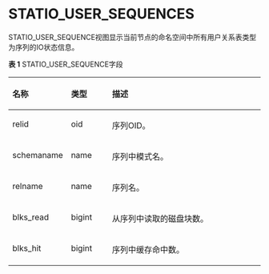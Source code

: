 # STATIO\_USER\_SEQUENCES

STATIO\_USER\_SEQUENCE视图显示当前节点的命名空间中所有用户关系表类型为序列的IO状态信息。

**表 1**  STATIO\_USER\_SEQUENCE字段

<a name="zh-cn_topic_0237122675_table102101641014"></a>
<table><thead align="left"><tr id="zh-cn_topic_0237122675_row02738601015"><th class="cellrowborder" valign="top" width="17.27%" id="mcps1.2.4.1.1"><p id="zh-cn_topic_0237122675_p227316611107"><a name="zh-cn_topic_0237122675_p227316611107"></a><a name="zh-cn_topic_0237122675_p227316611107"></a><strong id="zh-cn_topic_0237122675_b5273467109"><a name="zh-cn_topic_0237122675_b5273467109"></a><a name="zh-cn_topic_0237122675_b5273467109"></a>名称</strong></p>
</th>
<th class="cellrowborder" valign="top" width="16.8%" id="mcps1.2.4.1.2"><p id="zh-cn_topic_0237122675_p1274760103"><a name="zh-cn_topic_0237122675_p1274760103"></a><a name="zh-cn_topic_0237122675_p1274760103"></a><strong id="zh-cn_topic_0237122675_b142742068102"><a name="zh-cn_topic_0237122675_b142742068102"></a><a name="zh-cn_topic_0237122675_b142742068102"></a>类型</strong></p>
</th>
<th class="cellrowborder" valign="top" width="65.93%" id="mcps1.2.4.1.3"><p id="zh-cn_topic_0237122675_p727412641015"><a name="zh-cn_topic_0237122675_p727412641015"></a><a name="zh-cn_topic_0237122675_p727412641015"></a><strong id="zh-cn_topic_0237122675_b1327426161017"><a name="zh-cn_topic_0237122675_b1327426161017"></a><a name="zh-cn_topic_0237122675_b1327426161017"></a>描述</strong></p>
</th>
</tr>
</thead>
<tbody><tr id="zh-cn_topic_0237122675_row1027411610101"><td class="cellrowborder" valign="top" width="17.27%" headers="mcps1.2.4.1.1 "><p id="zh-cn_topic_0237122675_p142747619102"><a name="zh-cn_topic_0237122675_p142747619102"></a><a name="zh-cn_topic_0237122675_p142747619102"></a>relid</p>
</td>
<td class="cellrowborder" valign="top" width="16.8%" headers="mcps1.2.4.1.2 "><p id="zh-cn_topic_0237122675_p18274765101"><a name="zh-cn_topic_0237122675_p18274765101"></a><a name="zh-cn_topic_0237122675_p18274765101"></a>oid</p>
</td>
<td class="cellrowborder" valign="top" width="65.93%" headers="mcps1.2.4.1.3 "><p id="zh-cn_topic_0237122675_p22748619102"><a name="zh-cn_topic_0237122675_p22748619102"></a><a name="zh-cn_topic_0237122675_p22748619102"></a>序列OID。</p>
</td>
</tr>
<tr id="zh-cn_topic_0237122675_row1927414614104"><td class="cellrowborder" valign="top" width="17.27%" headers="mcps1.2.4.1.1 "><p id="zh-cn_topic_0237122675_p18274176141017"><a name="zh-cn_topic_0237122675_p18274176141017"></a><a name="zh-cn_topic_0237122675_p18274176141017"></a>schemaname</p>
</td>
<td class="cellrowborder" valign="top" width="16.8%" headers="mcps1.2.4.1.2 "><p id="zh-cn_topic_0237122675_p112752681018"><a name="zh-cn_topic_0237122675_p112752681018"></a><a name="zh-cn_topic_0237122675_p112752681018"></a>name</p>
</td>
<td class="cellrowborder" valign="top" width="65.93%" headers="mcps1.2.4.1.3 "><p id="zh-cn_topic_0237122675_p1027526141013"><a name="zh-cn_topic_0237122675_p1027526141013"></a><a name="zh-cn_topic_0237122675_p1027526141013"></a>序列中模式名。</p>
</td>
</tr>
<tr id="zh-cn_topic_0237122675_row327518661010"><td class="cellrowborder" valign="top" width="17.27%" headers="mcps1.2.4.1.1 "><p id="zh-cn_topic_0237122675_p1927576191017"><a name="zh-cn_topic_0237122675_p1927576191017"></a><a name="zh-cn_topic_0237122675_p1927576191017"></a>relname</p>
</td>
<td class="cellrowborder" valign="top" width="16.8%" headers="mcps1.2.4.1.2 "><p id="zh-cn_topic_0237122675_p727519618109"><a name="zh-cn_topic_0237122675_p727519618109"></a><a name="zh-cn_topic_0237122675_p727519618109"></a>name</p>
</td>
<td class="cellrowborder" valign="top" width="65.93%" headers="mcps1.2.4.1.3 "><p id="zh-cn_topic_0237122675_p12275176201019"><a name="zh-cn_topic_0237122675_p12275176201019"></a><a name="zh-cn_topic_0237122675_p12275176201019"></a>序列名。</p>
</td>
</tr>
<tr id="zh-cn_topic_0237122675_row13275568102"><td class="cellrowborder" valign="top" width="17.27%" headers="mcps1.2.4.1.1 "><p id="zh-cn_topic_0237122675_p17275163108"><a name="zh-cn_topic_0237122675_p17275163108"></a><a name="zh-cn_topic_0237122675_p17275163108"></a>blks_read</p>
</td>
<td class="cellrowborder" valign="top" width="16.8%" headers="mcps1.2.4.1.2 "><p id="zh-cn_topic_0237122675_p16275466108"><a name="zh-cn_topic_0237122675_p16275466108"></a><a name="zh-cn_topic_0237122675_p16275466108"></a>bigint</p>
</td>
<td class="cellrowborder" valign="top" width="65.93%" headers="mcps1.2.4.1.3 "><p id="zh-cn_topic_0237122675_p52766691014"><a name="zh-cn_topic_0237122675_p52766691014"></a><a name="zh-cn_topic_0237122675_p52766691014"></a>从序列中读取的磁盘块数。</p>
</td>
</tr>
<tr id="zh-cn_topic_0237122675_row1127610617100"><td class="cellrowborder" valign="top" width="17.27%" headers="mcps1.2.4.1.1 "><p id="zh-cn_topic_0237122675_p327617616100"><a name="zh-cn_topic_0237122675_p327617616100"></a><a name="zh-cn_topic_0237122675_p327617616100"></a>blks_hit</p>
</td>
<td class="cellrowborder" valign="top" width="16.8%" headers="mcps1.2.4.1.2 "><p id="zh-cn_topic_0237122675_p127611610107"><a name="zh-cn_topic_0237122675_p127611610107"></a><a name="zh-cn_topic_0237122675_p127611610107"></a>bigint</p>
</td>
<td class="cellrowborder" valign="top" width="65.93%" headers="mcps1.2.4.1.3 "><p id="zh-cn_topic_0237122675_p17276156201016"><a name="zh-cn_topic_0237122675_p17276156201016"></a><a name="zh-cn_topic_0237122675_p17276156201016"></a>序列中缓存命中数。</p>
</td>
</tr>
</tbody>
</table>

